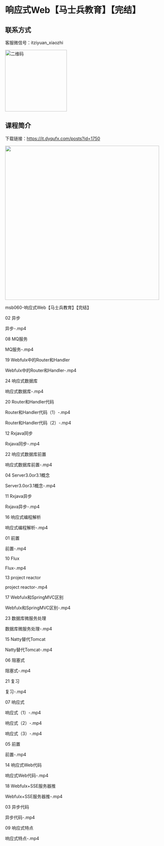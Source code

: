 # 响应式Web【马士兵教育】【完结】

## 联系方式

客服微信号：itziyuan_xiaozhi

<img src="https://ziyuanyun.oss-cn-guangzhou.aliyuncs.com/common/20240614073449/666b82192834a.jpg" width="200" height="200" alt="二维码">

## 课程简介

下载链接：https://it.dyqufx.com/posts?id=1750

<img src="https://ziyuanyun.oss-cn-guangzhou.aliyuncs.com/yun/20240515183525/66448fed59623.jpg" width="500" alt="">

  msb060-响应式Web【马士兵教育】【完结】

 02 异步

 异步-.mp4

 08 MQ服务

 MQ服务-.mp4

 19 Webfulx中的Router和Handler

 Webfulx中的Router和Handler-.mp4

 24 响应式数据库

 响应式数据库-.mp4

 20 Router和Handler代码

 Router和Handler代码（1）-.mp4

 Router和Handler代码（2）-.mp4

 12 Rxjava同步

 Rxjava同步-.mp4

 22 响应式数据库前置

 响应式数据库前置-.mp4

 04 Server3.0or3.1概念

 Server3.0or3.1概念-.mp4

 11 Rxjava异步

 Rxjava异步-.mp4

 16 响应式编程解析

 响应式编程解析-.mp4

 01 前置

 前置-.mp4

 10 Flux

 Flux-.mp4

 13 project reactor

 project reactor-.mp4

 17 Webfulx和SpringMVC区别

 Webfulx和SpringMVC区别-.mp4

 23 数据库微服务处理

 数据库微服务处理-.mp4

 15 Natty替代Tomcat

 Natty替代Tomcat-.mp4

 06 阻塞式

 阻塞式-.mp4

 21 复习

 复习-.mp4

 07 响应式

 响应式（1）-.mp4

 响应式（2）-.mp4

 响应式（3）-.mp4

 05 前置

 前置-.mp4

 14 响应式Web代码

 响应式Web代码-.mp4

 18 Webfulx+SSE服务器推

 Webfulx+SSE服务器推-.mp4

 03 异步代码

 异步代码-.mp4

 09 响应式特点

 响应式特点-.mp4

  